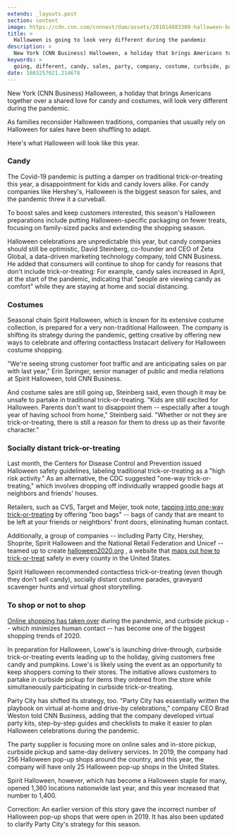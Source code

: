 ```yaml
--- 
extends: _layouts.post 
section: content 
image: https://cdn.cnn.com/cnnnext/dam/assets/201014083309-halloween-business-pandemic-super-tease.jpg 
title: > 
  Halloween is going to look very different during the pandemic 
description: > 
  New York (CNN Business) Halloween, a holiday that brings Americans together over a shared love for candy and costumes, will look very different during the pandemic.As families reconsider Halloween traditions, companies that usually rely on Halloween for sales have been shuffling to adapt.For candy companies like Hershey's, Halloween is the biggest season for sales, and the pandemic threw it a curveball.And costume sales are still going up, Steinberg said, even though it may be unsafe to partake in traditional trick-or-treating.The initiative allows customers to partake in curbside pickup for items they ordered from the store while simultaneously participating in curbside trick-or-treating. 
keywords: > 
  going, different, candy, sales, party, company, costume, curbside, pandemic, pickup, trickortreating, look, halloween 
date: 1603257021.214678 
--- 
```

<div><p>New York (CNN Business) Halloween, a holiday that brings Americans together over a shared love for candy and costumes, will look very different during the pandemic.</p><p class="zn-body__paragraph speakable">As families reconsider Halloween traditions, companies that usually rely on Halloween for sales have been shuffling to adapt. </p><p class="zn-body__paragraph speakable">Here's what Halloween will look like this year.</p><p class="zn-body__paragraph"><h3>Candy</h3></p><p>The Covid-19 pandemic is putting a damper on traditional trick-or-treating this year, a disappointment for kids and candy lovers alike. For candy companies like Hershey's, Halloween is the biggest season for sales, and the pandemic threw it a curveball.</p><p class="zn-body__paragraph">To boost sales and keep customers interested,<strong> </strong>this season's Halloween preparations include putting Halloween-specific packaging on fewer treats, focusing on family-sized packs and extending the shopping season.</p><p class="zn-body__paragraph">Halloween celebrations are unpredictable this year, but candy companies should still be optimistic, David Steinberg, co-founder and CEO of Zeta Global, a data-driven marketing technology company, told CNN Business. He added that consumers will continue to shop for candy for reasons that don't include trick-or-treating: For example, candy sales increased in April, at the start of the pandemic, indicating that "people are viewing candy as comfort" while they are staying at home and social distancing.</p><p class="zn-body__paragraph"><h3>Costumes</h3></p><p class="zn-body__paragraph">Seasonal chain Spirit Halloween, which is known for its extensive costume collection, is prepared for a very non-traditional Halloween. The company is shifting its strategy during the pandemic, getting creative by offering new ways to celebrate and offering contactless Instacart delivery for Halloween costume shopping.</p><p id="cnn-end-of-content" class="myFinance-widget"></p><p class="zn-body__paragraph">"We're seeing strong customer foot traffic and are anticipating sales on par with last year," Erin Springer, senior manager of public and media relations at Spirit Halloween, told CNN Business.</p><p class="zn-body__paragraph">And costume sales are still going up, Steinberg said, even though it may be unsafe to partake in traditional trick-or-treating. "Kids are still excited for Halloween. Parents don't want to disappoint them -- especially after a tough year of having school from home," Steinberg said. "Whether or not they are trick-or-treating, there is still a reason for them to dress up as their favorite character."</p><p class="zn-body__paragraph"><h3>Socially distant trick-or-treating</h3></p><p class="zn-body__paragraph">Last month, the Centers for Disease Control and Prevention issued Halloween safety guidelines, labeling traditional trick-or-treating as a "high risk activity." As an alternative, the CDC suggested "one-way trick-or-treating," which involves dropping off individually wrapped goodie bags at neighbors and friends' houses. </p><a></a><p>Retailers, such as CVS, Target and Meijer, took note, <a href="https://www.cnn.com/2020/10/05/business/cvs-halloween-boo-bags/index.html" target="_blank">tapping into one-way trick-or-treating</a> by offering "boo bags" -- bags of candy that are meant to be left at your friends or neightbors' front doors, eliminating human contact.</p><a></a><a></a><p>Additionally, a group of companies -- including Party City, Hershey, Shoprite, Spirit Halloween and the National Retail Federation and Unicef -- teamed up to create <a href="https://www.halloween2020.org/" target="_blank">halloween2020.org</a> , a website that <a href="https://www.cnn.com/2020/09/15/business/hershey-halloween-website/index.html" target="_blank">maps out how to trick-or-treat</a> safely in every county in the United States.</p><p class="zn-body__paragraph">Spirit Halloween recommended contactless trick-or-treating (even though they don't sell candy), socially distant costume parades, graveyard scavenger hunts and virtual ghost storytelling.</p><p class="zn-body__paragraph"><h3>To shop or not to shop</h3></p><a></a><span><a></a><span><a href="https://www.cnn.com/2020/10/11/investing/stocks-week-ahead/index.html" target="_blank">Online shopping has taken over</a> during the pandemic, and curbside pickup -- which minimizes human contact -- has become one of the biggest shopping trends of 2020.</span></span><p class="zn-body__paragraph">In preparation for Halloween, Lowe's is launching drive-through, curbside trick-or-treating events leading up to the holiday, giving customers free candy and pumpkins. Lowe's is likely using the event as an opportunity to keep shoppers coming to their stores. The initiative allows customers to partake in curbside pickup for items they ordered from the store while simultaneously participating in curbside trick-or-treating.</p><p class="zn-body__paragraph">Party City has shifted its strategy, too. "Party City has essentially written the playbook on virtual at-home and drive-by celebrations," company CEO Brad Weston told CNN Business, adding that the company developed virtual party kits, step-by-step guides and checklists to make it easier to plan Halloween celebrations during the pandemic.</p><p class="zn-body__paragraph">The party supplier is focusing more on online sales and in-store pickup, curbside pickup and same-day delivery services. In 2019, the company had 256 Halloween pop-up shops around the country, and this year, the company will have only 25 Halloween pop-up shops in the United States.</p><p></p><ul class="cn cn-list-hierarchical-xs cn--idx-25 cn-zoneAdContainer"></ul><p class="zn-body__paragraph">Spirit Halloween, however, which has become a Halloween staple for many, opened 1,360 locations nationwide last year, and this year increased that number to 1,400.</p><p class="zn-body__paragraph">Correction: An earlier version of this story gave the incorrect number of Halloween pop-up shops that were open in 2019. It has also been updated to clarify Party City's strategy for this season.</p></div>